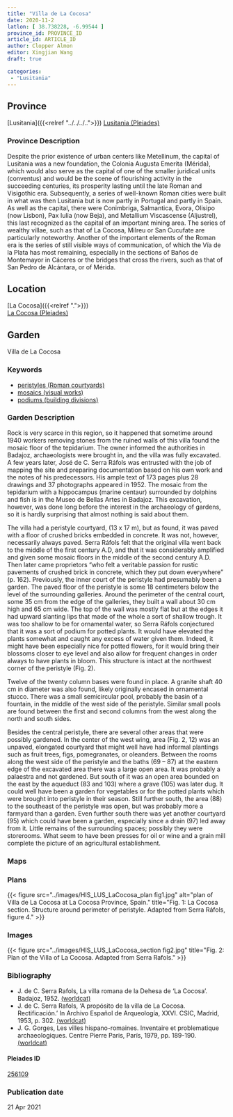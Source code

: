```yaml
---
title: "Villa de La Cocosa"
date: 2020-11-2
latlon: [ 38.738228, -6.99544 ]
province_id: PROVINCE_ID
article_id: ARTICLE_ID
author: Clopper Almon
editor: Xingjian Wang
draft: true

categories:
 - "Lusitania"
---
```


## Province

[Lusitania]({{<relref "../../../..">}})
[Lusitania (Pleiades)](https://pleiades.stoa.org/places/1101)

### Province Description

Despite the prior existence of urban centers like Metellinum, the capital of Lusitania was a new foundation, the Colonia Augusta Emerita (Mérida), which would also serve as the capital of one of the smaller juridical units (conventus) and would be the scene of flourishing activity in the succeeding centuries, its prosperity lasting until the late Roman and Visigothic era.  Subsequently, a series of well-known Roman cities were built in what was then Lusitania but is now partly in Portugal and partly in Spain. As well as the capital, there were Conimbriga, Salmantica, Evora, Olisipo (now Lisbon), Pax Iulia (now Beja), and Metallium Viscascense (Aljustrel), this last recognized as the capital of an important mining area. The series of wealthy villae, such as that of La Cocosa, Milreu or San Cucufate are particularly noteworthy.  Another of the important elements of the Roman era is the series of still visible ways of communication, of which the Vía de la Plata has most remaining, especially in the sections of Baños de Montemayor in Cáceres or the bridges that cross the rivers, such as that of San Pedro de Alcántara, or of Mérida.

## Location

[La Cocosa]({{<relref ".">}}) \
[La Cocosa (Pleiades)](https://pleiades.stoa.org/places/256109)

<!--### Location Description-->


<!-- LEAVE THIS BLANK FOR NOW -->

<!--## Sublocation-->

<!--
[AREA WITHIN LOCATION, LIKE “PALATINE HILL”](GEOREFERENCE LINK)
A sublocation is any area larger than an individual garden, but located within a location. I would always try to include a link to a controlled vocabulary here if possible. This ID may well be different from the Garden ID, e.g., Pompeii versus a Garden in one of the houses which has its own Pleiades ID.
-->

<!--### Sublocation Description-->

<!-- DESCRIPTION -->

## Garden
Villa de La Cocosa

### Keywords
- [peristyles (Roman courtyards)](http://vocab.getty.edu/page/aat/300080971)
- [mosaics (visual works)](http://vocab.getty.edu/page/aat/300015342)
- [podiums (building divisions)](http://vocab.getty.edu/page/aat/300000976)

### Garden Description
Rock is very scarce in this region, so it happened that sometime around 1940 workers removing stones from the ruined walls of this villa found the mosaic floor of the tepidarium.  The owner informed the authorities in Badajoz, archaeologists were brought in, and the villa was fully excavated. A few years later, José de C. Serra Ráfols was entrusted with the job of mapping the site and preparing documentation based on his own work and the notes of his predecessors.  His ample text of 173 pages plus 28 drawings and 37 photographs appeared in 1952.  The mosaic from the tepidarium with a hippocampus (marine centaur) surrounded by dolphins and fish is in the Museo de Bellas Artes in Badajoz.  This excavation, however, was done long before the interest in the archaeology of gardens, so it is hardly surprising that almost nothing is said about them.

The villa had a peristyle courtyard, (13 x 17 m), but as found, it was paved with a floor of crushed bricks embedded in concrete.  It was not, however, necessarily always paved.  Serra Ráfols felt that the original villa went back to the middle of the first century A.D, and that it was considerably amplified and given some mosaic floors in the middle of the second century A.D.  Then later came proprietors “who felt a veritable passion for rustic pavements of crushed brick in concrete, which they put down everywhere” (p. 162).  Previously, the inner court of the peristyle had presumably been a garden.  The paved floor of the peristyle is some 18 centimeters below the level of the surrounding galleries. Around the perimeter of the central court, some 35 cm from the edge of the galleries, they built a wall about 30 cm high and 65 cm wide.  The top of the wall was mostly flat but at the edges it had upward slanting lips that made of the whole a sort of shallow trough.  It was too shallow to be for ornamental water, so Serra Ráfols conjectured that it was a sort of podium for potted plants.  It would have elevated the plants somewhat and caught any excess of water given them.  Indeed, it might have been especially nice for potted flowers, for it would bring their blossoms closer to eye level and also allow for frequent changes in order always to have plants in bloom.  This structure is intact at the northwest corner of the peristyle (Fig. 2).

Twelve of the twenty column bases were found in place.  A granite shaft 40 cm in diameter was also found, likely originally encased in ornamental stucco.  There was a small semicircular pool, probably the basin of a fountain, in the middle of the west side of the peristyle.  Similar small pools are found between the first and second columns from the west along the north and south sides.  

Besides the central peristyle, there are several other areas that were possibly gardened.  In the center of the west wing, area (Fig. 2, 12) was an unpaved, elongated courtyard that might well have had informal plantings such as fruit trees, figs, pomegranates, or oleanders.  Between the rooms along the west side of the peristyle and the baths (69 – 87) at the eastern edge of the excavated area there was a large open area.  It was probably a palaestra and not gardened.  But south of it was an open area bounded on the east by the aqueduct (83 and 103) where a grave (105) was later dug.  It could well have been a garden for vegetables or for the potted plants which were brought into peristyle in their season.  Still further south, the area (88) to the southeast of the peristyle was open, but was probably more a farmyard than a garden. Even further south there was yet another courtyard (95) which could have been a garden, especially since a drain (97) led away from it.  Little remains of the surrounding spaces; possibly they were storerooms.  What seem to have been presses for oil or wine and a grain mill complete the picture of an agricultural establishment.  

### Maps

<!--
{{< figure src="IMG_URL" alt="ALT_TEXT" title="CAPTION" >}}
-->

### Plans

{{< figure src="../images/HIS_LUS_LaCocosa_plan fig1.jpg" alt="plan of Villa de La Cocosa at La Cocosa Province, Spain." title="Fig. 1: La Cocosa section.  Structure around perimeter of peristyle. Adapted from Serra Ráfols, figure 4." >}}

### Images

{{< figure src="../images/HIS_LUS_LaCocosa_section fig2.jpg" title="Fig. 2: Plan of the Villa of La Cocosa. Adapted from Serra Rafols." >}}

<!--### Dates-->


### Bibliography
- J. de C. Serra Rafols, La villa romana de la Dehesa de ‘La Cocosa’. Badajoz, 1952. [(worldcat)](http://www.worldcat.org/oclc/17319391)
- J. de C. Serra Rafols, ‘A propósito de la villa de La Cocosa. Rectificación.’ In Archivo Español de Arqueología, XXVI. CSIC, Madrid, 1953, p. 302. [(worldcat)](http://www.worldcat.org/oclc/1122498001)
- J. G. Gorges, Les villes hispano-romaines. Inventaire et problematique archaeologiques. Centre Pierre Paris, París, 1979, pp. 189-190. [(worldcat)](http://www.worldcat.org/oclc/803415143)

<!--#### Periodo ID-->

<!-- [PERIODO_ID](https://pleiades.stoa.org/places/PLEIADES_ID) -->

#### Pleiades ID

[256109](https://pleiades.stoa.org/places/256109)

<!--#### TGN ID
[7031751](http://vocab.getty.edu/page/tgn/7031751) -->

<!--### Contributor-->


### Publication date

21 Apr 2021

<!--### Related articles-->

<!-- Links to other related articles. Leave blank for now -->